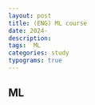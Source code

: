 ```yaml
---
layout: post
title: (ENG) ML course
date: 2024-
description:
tags:  ML
categories: study
typograms: true
---
```


## ML

####